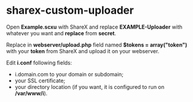 # sharex-custom-uploader

Open **Example.scxu** with ShareX and replace **EXAMPLE-Uploader** with whatever you want and **replace** from **secret**.

Replace in **webserver/upload.php** field named **$tokens = array("token")** with your **token** from ShareX and upload it on your webserver.


Edit **i.conf** following fields:
- i.domain.com to your domain or subdomain;
- your SSL certificate;
- your directory location (if you want, it is configured to run on **/var/www/i**).
